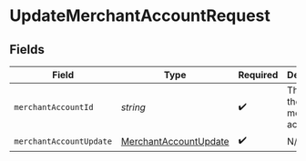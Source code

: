 # UpdateMerchantAccountRequest


## Fields

| Field                                               | Type                                                | Required                                            | Description                                         | Example                                             |
| --------------------------------------------------- | --------------------------------------------------- | --------------------------------------------------- | --------------------------------------------------- | --------------------------------------------------- |
| `merchantAccountId`                                 | *string*                                            | :heavy_check_mark:                                  | The ID of the merchant account                      | merchant-12345                                      |
| `merchantAccountUpdate`                             | [MerchantAccountUpdate](./MerchantAccountUpdate.md) | :heavy_check_mark:                                  | N/A                                                 |                                                     |